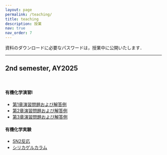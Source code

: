 ```yaml
---
layout: page
permalink: /teaching/
title: teaching
description: 授業
nav: true
nav_order: 7
---
```


資料のダウンロードに必要なパスワードは，授業中に公開いたします．

<hr/>
<h2>2nd semester, AY2025</h2>

<br>

#### 有機化学演習I

- [第1章演習問題および解答例](https://wongzit.github.io/error1/)
- [第2章演習問題および解答例](https://wongzit.github.io/error2/)
- [第3章演習問題および解答例](https://wongzit.github.io/error3/)

#### 有機化学実験

- [SN2反応](https://wongzit.github.io/error4/)
- [シリカゲルカラム](https://wongzit.github.io/error5/)

